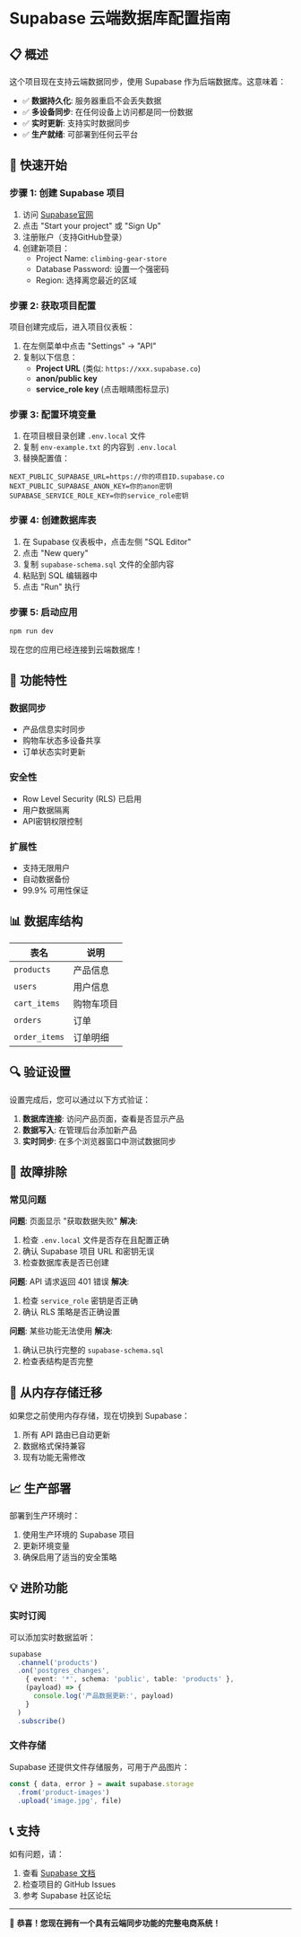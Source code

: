 # Supabase 云端数据库配置指南

## 📋 概述

这个项目现在支持云端数据同步，使用 Supabase 作为后端数据库。这意味着：

- ✅ **数据持久化**: 服务器重启不会丢失数据
- ✅ **多设备同步**: 在任何设备上访问都是同一份数据
- ✅ **实时更新**: 支持实时数据同步
- ✅ **生产就绪**: 可部署到任何云平台

## 🚀 快速开始

### 步骤 1: 创建 Supabase 项目

1. 访问 [Supabase官网](https://supabase.com)
2. 点击 "Start your project" 或 "Sign Up"
3. 注册账户（支持GitHub登录）
4. 创建新项目：
   - Project Name: `climbing-gear-store`
   - Database Password: 设置一个强密码
   - Region: 选择离您最近的区域

### 步骤 2: 获取项目配置

项目创建完成后，进入项目仪表板：

1. 在左侧菜单中点击 "Settings" → "API"
2. 复制以下信息：
   - **Project URL** (类似: `https://xxx.supabase.co`)
   - **anon/public key**
   - **service_role key** (点击眼睛图标显示)

### 步骤 3: 配置环境变量

1. 在项目根目录创建 `.env.local` 文件
2. 复制 `env-example.txt` 的内容到 `.env.local`
3. 替换配置值：

```env
NEXT_PUBLIC_SUPABASE_URL=https://你的项目ID.supabase.co
NEXT_PUBLIC_SUPABASE_ANON_KEY=你的anon密钥
SUPABASE_SERVICE_ROLE_KEY=你的service_role密钥
```

### 步骤 4: 创建数据库表

1. 在 Supabase 仪表板中，点击左侧 "SQL Editor"
2. 点击 "New query"
3. 复制 `supabase-schema.sql` 文件的全部内容
4. 粘贴到 SQL 编辑器中
5. 点击 "Run" 执行

### 步骤 5: 启动应用

```bash
npm run dev
```

现在您的应用已经连接到云端数据库！

## 🔧 功能特性

### 数据同步
- 产品信息实时同步
- 购物车状态多设备共享
- 订单状态实时更新

### 安全性
- Row Level Security (RLS) 已启用
- 用户数据隔离
- API密钥权限控制

### 扩展性
- 支持无限用户
- 自动数据备份
- 99.9% 可用性保证

## 📊 数据库结构

| 表名 | 说明 |
|------|------|
| `products` | 产品信息 |
| `users` | 用户信息 |
| `cart_items` | 购物车项目 |
| `orders` | 订单 |
| `order_items` | 订单明细 |

## 🔍 验证设置

设置完成后，您可以通过以下方式验证：

1. **数据库连接**: 访问产品页面，查看是否显示产品
2. **数据写入**: 在管理后台添加新产品
3. **实时同步**: 在多个浏览器窗口中测试数据同步

## 🚨 故障排除

### 常见问题

**问题**: 页面显示 "获取数据失败"
**解决**: 
1. 检查 `.env.local` 文件是否存在且配置正确
2. 确认 Supabase 项目 URL 和密钥无误
3. 检查数据库表是否已创建

**问题**: API 请求返回 401 错误
**解决**: 
1. 检查 `service_role` 密钥是否正确
2. 确认 RLS 策略是否正确设置

**问题**: 某些功能无法使用
**解决**: 
1. 确认已执行完整的 `supabase-schema.sql`
2. 检查表结构是否完整

## 🔄 从内存存储迁移

如果您之前使用内存存储，现在切换到 Supabase：

1. 所有 API 路由已自动更新
2. 数据格式保持兼容
3. 现有功能无需修改

## 📈 生产部署

部署到生产环境时：

1. 使用生产环境的 Supabase 项目
2. 更新环境变量
3. 确保启用了适当的安全策略

## 💡 进阶功能

### 实时订阅
可以添加实时数据监听：

```typescript
supabase
  .channel('products')
  .on('postgres_changes', 
    { event: '*', schema: 'public', table: 'products' },
    (payload) => {
      console.log('产品数据更新:', payload)
    }
  )
  .subscribe()
```

### 文件存储
Supabase 还提供文件存储服务，可用于产品图片：

```typescript
const { data, error } = await supabase.storage
  .from('product-images')
  .upload('image.jpg', file)
```

## 📞 支持

如有问题，请：
1. 查看 [Supabase 文档](https://supabase.com/docs)
2. 检查项目的 GitHub Issues
3. 参考 Supabase 社区论坛

---

🎉 **恭喜！您现在拥有一个具有云端同步功能的完整电商系统！** 